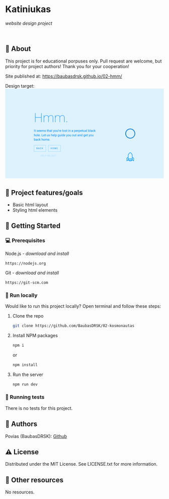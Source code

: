 # Katiniukas

_website design project_

<br>

## 🌟 About

This project is for educational porpuses only. Pull request are welcome, but priority for project authors! Thank you for your cooperation!

Site published at: https://baubasdrsk.github.io/02-hmm/

Design target:
![Katiniukas paveiksliukas](https://raw.githubusercontent.com/BaubasDRSK/02-hmm/master/pagalbiniai-failai/HTML-Black-Hole-404-Page-Template.png)

## 🎯 Project features/goals

-  Basic html layout
-  Styling html elements

## 🧰 Getting Started

### 💻 Prerequisites

Node.js - _download and install_

```
https://nodejs.org
```

Git - _download and install_

```
https://git-scm.com
```

### 🏃 Run locally

Would like to run this project locally? Open terminal and follow these steps:

1. Clone the repo
    ```sh
    git clone https://github.com/BaubasDRSK/02-kosmonautas
    ```
2. Install NPM packages
    ```sh
    npm i
    ```
    or
    ```sh
    npm install
    ```
3. Run the server
    ```sh
    npm run dev
    ```

### 🧪 Running tests

There is no tests for this project.

## 🎅 Authors

Povias (BaubasDRSK): [Github](https://github.com/BaubasDRSK)

## ⚠️ License

Distributed under the MIT License. See LICENSE.txt for more information.

## 🔗 Other resources

No resources.